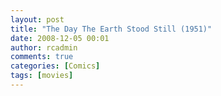 ```yaml
---
layout: post
title: "The Day The Earth Stood Still (1951)"
date: 2008-12-05 00:01
author: rcadmin
comments: true
categories: [Comics]
tags: [movies]
---
```

<a href="http://bitsmack.com/comics/2008/12/05/the-day-the-eaâ€¦ood-still-1951/"><img src="http://dl.bitsmack.com/uploads/2008/12/20081205.jpg" alt="" title="The robot also uses a laser to zap guns out of the hands of army guys and they only look mildly surprised" class="alignnone size-full wp-image-1514" /></a>
